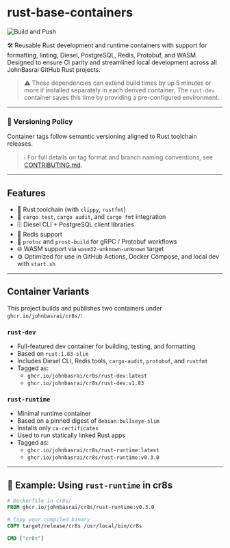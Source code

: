 # rust-base-containers

![Build and Push](https://github.com/JohnBasrai/rust-base-containers/actions/workflows/ci.yml/badge.svg)

🛠️ Reusable Rust development and runtime containers with support for formatting, linting, Diesel, PostgreSQL, Redis, Protobuf, and WASM. Designed to ensure CI parity and streamlined local development across all JohnBasrai GitHub Rust projects.

> ⚠️ These dependencies can extend build times by up 5 minutes or more if installed separately in each derived container. The `rust-dev` container saves this time by providing a pre-configured environment.

---

### 📌 Versioning Policy

Container tags follow semantic versioning aligned to Rust toolchain releases.

> ℹ️ For full details on tag format and branch naming conventions, see [CONTRIBUTING.md](CONTRIBUTING.md#branch-and-tagging-conventions).

---

## Features

- 🦀 Rust toolchain (with `clippy`, `rustfmt`)
- 🧪 `cargo test`, `cargo audit`, and `cargo fmt` integration
- 🗄️ Diesel CLI + PostgreSQL client libraries
- 🔌 Redis support
- 🧬 `protoc` and `prost-build` for gRPC / Protobuf workflows
- 🌐 WASM support via `wasm32-unknown-unknown` target
- ⚙️ Optimized for use in GitHub Actions, Docker Compose, and local dev with `start.sh`

---

## Container Variants

This project builds and publishes two containers under `ghcr.io/johnbasrai/cr8s/`:

### `rust-dev`
- Full-featured dev container for building, testing, and formatting
- Based on `rust:1.83-slim`
- Includes Diesel CLI, Redis tools, `cargo-audit`, `protobuf`, and `rustfmt`
- Tagged as:  
  - `ghcr.io/johnbasrai/cr8s/rust-dev:latest`  
  - `ghcr.io/johnbasrai/cr8s/rust-dev:v1.83`

### `rust-runtime`
- Minimal runtime container
- Based on a pinned digest of `debian:bullseye-slim`
- Installs only `ca-certificates`
- Used to run statically linked Rust apps
- Tagged as:  
  - `ghcr.io/johnbasrai/cr8s/rust-runtime:latest`  
  - `ghcr.io/johnbasrai/cr8s/rust-runtime:v0.3.0`

---

## 🔁 Example: Using `rust-runtime` in cr8s

```Dockerfile
# Dockerfile in cr8s/
FROM ghcr.io/johnbasrai/cr8s/rust-runtime:v0.3.0

# Copy your compiled binary
COPY target/release/cr8s /usr/local/bin/cr8s

CMD ["cr8s"]
